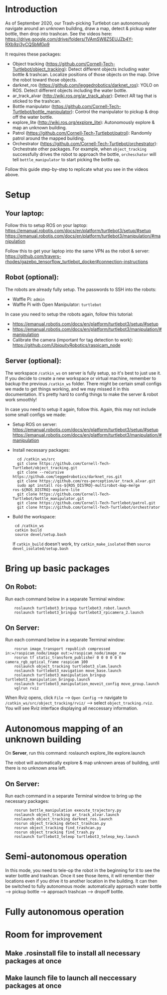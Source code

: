 # Introduction

As of September 2020, our Trash-picking Turtlebot can autonomously navigate around an unknown building, draw a map, detect & pickup water bottle, then drop into trashcan. See the videos here: https://drive.google.com/drive/folders/1VAmSW8Z5EUJZb4Y-RXb9zj3yCQSbMGp9

It requires these packages:
- Object tracking (https://github.com/Cornell-Tech-Turtlebot/object_tracking): Detect different objects including water bottle & trashcan. Localize positions of those objects on the map. Drive the robot toward those objects.
- darknet_ros (https://github.com/leggedrobotics/darknet_ros): YOLO on ROS. Detect different objects including the water bottle.
- ar_track_alvar (http://wiki.ros.org/ar_track_alvar): Detect AR tag that is sticked to the trashcan.
- Bottle manipulator (https://github.com/Cornell-Tech-Turtlebot/bottle_manipulator): Control the manipulator to pickup & drop off the water bottle.
- explore_lite (http://wiki.ros.org/explore_lite): Autonomously explore & map an unknown building.  
- Patrol (https://github.com/Cornell-Tech-Turtlebot/patrol): Randomly patrol around the mapped building.
- Orchestrator (https://github.com/Cornell-Tech-Turtlebot/orchestrator): Orchestrate other packages. For example, when `object_tracking` successfully drives the robot to approach the bottle, `orcheschator` will tell `bottle_manipulator` to start picking the bottle up.

Follow this guide step-by-step to replicate what you see in the videos above.

# Setup

## Your laptop:
Follow this to setup ROS on your laptop:
https://emanual.robotis.com/docs/en/platform/turtlebot3/setup/#setup
https://emanual.robotis.com/docs/en/platform/turtlebot3/manipulation/#manipulation

Follow this to get your laptop into the same VPN as the robot & server: 
https://github.com/travers-rhodes/gazebo_tensorflow_turtlebot_docker#connection-instructions

## Robot (optional):
The robots are already fully setup. The passwords to SSH into the robots:

- Waffle Pi: `admin`
- Waffle Pi with Open Manipulator: `turtlebot`

In case you need to setup the robots again, follow this tutorial: 

- https://emanual.robotis.com/docs/en/platform/turtlebot3/setup/#setup
- https://emanual.robotis.com/docs/en/platform/turtlebot3/manipulation/#manipulation
- Calibrate the camera (important for tag detection to work): https://github.com/UbiquityRobotics/raspicam_node

## Server (optional):
The workspace `/catkin_ws` on server is fully setup, so it's best to just use it. If you decide to create a new workspace or virtual machine, remember to backup the previous `/catkin_ws` folder. There might be certain small configs we made to get things working, and we may missed it in this documentation. It's pretty hard to config things to make the server & robot work smoothly!

In case you need to setup it again, follow this. Again, this may not include some small configs we made:

- Setup ROS on server:
        https://emanual.robotis.com/docs/en/platform/turtlebot3/setup/#setup
        https://emanual.robotis.com/docs/en/platform/turtlebot3/manipulation/#manipulation

- Install necessary packages:

        cd /catkin_ws/src
        git clone https://github.com/Cornell-Tech-Turtlebot/object_tracking.git
        git clone --recursive https://github.com/leggedrobotics/darknet_ros.git
        git clone https://github.com/ros-perception/ar_track_alvar.git
        sudo apt install ros-${ROS_DISTRO}-multirobot-map-merge ros-${ROS_DISTRO}-explore-lite
        git clone https://github.com/Cornell-Tech-Turtlebot/bottle_manipulator.git
        git clone https://github.com/Cornell-Tech-Turtlebot/patrol.git
        git clone https://github.com/Cornell-Tech-Turtlebot/orchestrator
        
 - Build the workspace:
 
        cd /catkin_ws
        catkin build
        source devel/setup.bash

   If `catkin_build` doesn't work, try `catkin_make_isolated` then `source devel_isolated/setup.bash`
   

# Bring up basic packages
## On Robot:
Run each command below in a separate Terminal window:

        roslaunch turtlebot3_bringup turtlebot3_robot.launch
        roslaunch turtlebot3_bringup turtlebot3_rpicamera_2.launch    

## On Server:
Run each command below in a separate Terminal window:
        
        rosrun image_transport republish compressed in:=/raspicam_node/image out:=/raspicam_node/image_raw
        rosrun tf static_transform_publisher 0 0 0 0 0 0 camera_rgb_optical_frame raspicam 100
        roslaunch object_tracking turtlebot3_slam.launch
        roslaunch turtlebot3_navigation move_base.launch
        roslaunch turtlebot3_manipulation_bringup turtlebot3_manipulation_bringup.launch
        roslaunch turtlebot3_manipulation_moveit_config move_group.launch
        vglrun rviz

When Rviz opens, click `File` --> `Open Config` --> navigate to `/catkin_ws/src/object_tracking/rviz/` --> select `object_tracking.rviz`. You will see Rviz interface displaying all neccessary information.

# Autonomous mapping of an unknown building
On **Server**, run this command:
        roslaunch explore_lite explore.launch

The robot will automatically explore & map unknown areas of building,  until there is no unknown area left.

## On Server:
Run each command in a separate Terminal window to bring up the necessary packages:
        
        
        rosrun bottle_manipulation execute_trajectory.py
        roslaunch object_tracking ar_track_alvar.launch
        roslaunch object_tracking darknet_ros.launch
        rosrun object_tracking detect_trashcan.py
        rosrun object_tracking find_trashcan.py
        rosrun object_tracking find_trash.py
        roslaunch turtlebot3_teleop turtlebot3_teleop_key.launch 

# Semi-autonomous operation
In this mode, you need to tele-op the robot in the beginning for it to see the water bottle and trashcan. Once it see those items, it will remember their locations even if you drive it to another location in the building. It can then be switched to fully autonomous mode: automatically approach water bottle --> pickup bottle --> approach trashcan --> dropoff bottle.



# Fully autonomous operation



# Room for improvement

## Make .rosinstall file to install all necessary packages at once

## Make launch file to launch all neccessary packages at once









